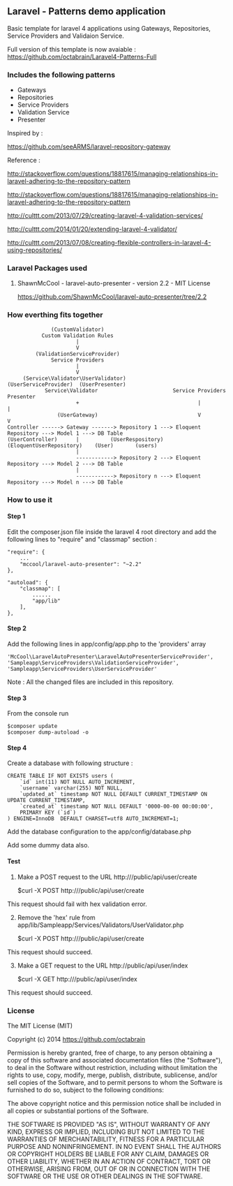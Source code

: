 ## Laravel - Patterns demo application

Basic template for laravel 4 applications using Gateways, Repositories, Service Providers and Validaion Service.

Full version of this template is now avaiable : https://github.com/octabrain/Laravel4-Patterns-Full

### Includes the following patterns

* Gateways
* Repositories
* Service Providers
* Validation Service
* Presenter

Inspired by :

https://github.com/seeARMS/laravel-repository-gateway

Reference :

http://stackoverflow.com/questions/18817615/managing-relationships-in-laravel-adhering-to-the-repository-pattern

http://stackoverflow.com/questions/18817615/managing-relationships-in-laravel-adhering-to-the-repository-pattern

http://culttt.com/2013/07/29/creating-laravel-4-validation-services/

http://culttt.com/2014/01/20/extending-laravel-4-validator/

http://culttt.com/2013/07/08/creating-flexible-controllers-in-laravel-4-using-repositories/

### Laravel Packages used

1. ShawnMcCool - laravel-auto-presenter - version 2.2 - MIT License

	https://github.com/ShawnMcCool/laravel-auto-presenter/tree/2.2

### How everthing fits together

                  (CustomValidator)
               Custom Validation Rules
                          |
                          V
             (ValidationServiceProvider)
                  Service Providers
                          |
                          V
         (Service\Validator\UserValidator)             (UserServiceProvider)  (UserPresenter)
                Service\Validator                        Service Providers       Presenter
                          +                                      |                   |
                    (UserGateway)                                V                   V
    Controller ------> Gateway -------> Repository 1 ---> Eloquent Repository ---> Model 1 ---> DB Table
    (UserController)      |          (UserRespository) (EloquentUserRepository)    (User)       (users)
                          |
                          ------------> Repository 2 ---> Eloquent Repository ---> Model 2 ---> DB Table
                          |
                          ------------> Repository n ---> Eloquent Repository ---> Model n ---> DB Table


### How to use it

#### Step 1

Edit the composer.json file inside the laravel 4 root directory and
add the following lines to "require" and "classmap" section :

	"require": {
		...
		"mccool/laravel-auto-presenter": "~2.2"
	},

	"autoload": {
		"classmap": [
			......
			"app/lib"
		],
	},

#### Step 2

Add the following lines in app/config/app.php to the 'providers' array

	'McCool\LaravelAutoPresenter\LaravelAutoPresenterServiceProvider',
	'Sampleapp\ServiceProviders\ValidationServiceProvider',
	'Sampleapp\ServiceProviders\UserServiceProvider'

Note : All the changed files are included in this repository.

#### Step 3

From the console run

	$composer update
	$composer dump-autoload -o

#### Step 4

Create a database with following structure :

	CREATE TABLE IF NOT EXISTS users (
		`id` int(11) NOT NULL AUTO_INCREMENT,
		`username` varchar(255) NOT NULL,
		`updated_at` timestamp NOT NULL DEFAULT CURRENT_TIMESTAMP ON UPDATE CURRENT_TIMESTAMP,
		`created_at` timestamp NOT NULL DEFAULT '0000-00-00 00:00:00',
		PRIMARY KEY (`id`)
	) ENGINE=InnoDB  DEFAULT CHARSET=utf8 AUTO_INCREMENT=1;

Add the database configuration to the app/config/database.php

Add some dummy data also.

#### Test

1. Make a POST request to the URL http://<your-laravel-url>/public/api/user/create

	$curl -X POST http://<your-laravel-url>/public/api/user/create

This request should fail with hex validation error.

2. Remove the 'hex' rule from app/lib/Sampleapp/Services/Validators/UserValidator.php

	$curl -X POST http://<your-laravel-url>/public/api/user/create

This request should succeed.

3. Make a GET request to the URL http://public/api/user/index

	$curl -X GET http://<your-laravel-url>/public/api/user/index

This request should succeed.

### License

The MIT License (MIT)

Copyright (c) 2014 https://github.com/octabrain

Permission is hereby granted, free of charge, to any person obtaining a copy
of this software and associated documentation files (the "Software"), to deal
in the Software without restriction, including without limitation the rights
to use, copy, modify, merge, publish, distribute, sublicense, and/or sell
copies of the Software, and to permit persons to whom the Software is
furnished to do so, subject to the following conditions:

The above copyright notice and this permission notice shall be included in
all copies or substantial portions of the Software.

THE SOFTWARE IS PROVIDED "AS IS", WITHOUT WARRANTY OF ANY KIND, EXPRESS OR
IMPLIED, INCLUDING BUT NOT LIMITED TO THE WARRANTIES OF MERCHANTABILITY,
FITNESS FOR A PARTICULAR PURPOSE AND NONINFRINGEMENT. IN NO EVENT SHALL THE
AUTHORS OR COPYRIGHT HOLDERS BE LIABLE FOR ANY CLAIM, DAMAGES OR OTHER
LIABILITY, WHETHER IN AN ACTION OF CONTRACT, TORT OR OTHERWISE, ARISING FROM,
OUT OF OR IN CONNECTION WITH THE SOFTWARE OR THE USE OR OTHER DEALINGS IN
THE SOFTWARE.
